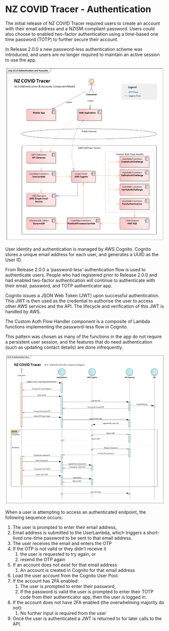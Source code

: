 # NZ COVID Tracer - Authentication

The initial release of NZ COVID Tracer required users to create an account with
their email address and a NZISM-compliant password. Users could also choose to
enabled two-factor authentication using a time-based one time password (TOTP)
to further secure their account.

In Release 2.0.0 a new password-less authentication scheme was introduced, and 
users are no longer required to maintain an active session to use the app.  

![Authentication & Accounts](./../assets/uc0-authentication.png)

User identity and authentication is managed by AWS Cognito. Cognito stores a 
unique email address for each user, and generates a UUID as the User ID.

From Release 2.0.0 a ‘password-less’ authentication flow is used to authenticate 
users. People who had registered prior to Release 2.0.0 and had enabled two-factor 
authentication will continue to authenticate with their email, password, 
and TOTP authenticator app. 

Cognito issues a JSON Web Token (JWT) upon successful authentication. This JWT 
is then used as the credential to authorise the user to access other AWS services 
and the API. The lifecycle and verification of this JWT is handled by AWS.

The Custom Auth Flow Handler component is a composite of Lambda functions 
implementing the password-less flow in Cognito. 

This pattern was chosen as many of the functions in the app do not require a 
persistent user session, and the features that do need authentication (such as 
updating contact details) are done infrequently. 

![Authentication flow](../assets/uc0-authentication-flow.png)

When a user is attempting to access an authenticated endpoint, the following 
sequence occurs:

  1. The user is prompted to enter their email address,
  2. Email address is submitted to the UserLambda, which triggers a short-lived one-time password to be sent to that email address.
  3. The user receives the email and enters the OTP
  4. If the OTP is not valid or they didn’t receive it
      1. the user is requested to try again, or
      2. resend the OTP again
  5. If an account does not exist for that email address
      1. An account is created in Cognito for that email address
  6. Load the user account from the Cognito User Pool.
  7. If the account has 2FA enabled:
      1. The user is prompted to enter their password,
      2. If the password is valid the user is prompted to enter their TOTP code from their authenticator app, then the user is logged in.
  8.  If the account does not have 2FA enabled (the overwhelming majority do not):
      1.  No further input is required from the user
  9. Once the user is authenticated a JWT is returned to for later calls to the API.
